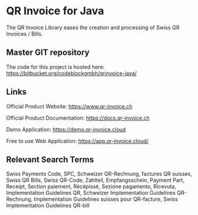 # QR Invoice for Java

The QR Invoice Library eases the creation and processing of Swiss QR Invoices / Bills.

## Master GIT repository

The code for this project is hosted here:
https://bitbucket.org/codeblockgmbh/qrinvoice-java/

## Links

Official Product Website: https://www.qr-invoice.ch

Official Product Documentation: https://docs.qr-invoice.ch

Demo Application: https://demo.qr-invoice.cloud

Free to use Web Application: https://app.qr-invoice.cloud/

## Relevant Search Terms

Swiss Payments Code, SPC, Schweizer QR-Rechnung, factures QR suisses, Swiss QR Bills, Swiss QR-Code, Zahlteil, Empfangsschein, Payment Part, Receipt, Section paiement, Récépissé, Sezione pagamento, Ricevuta, Implementation Guidelines QR, Schweizer Implementation Guidelines QR-Rechnung, Implementation Guidelines suisses pour QR-facture, Swiss Implementation Guidelines QR-bill

